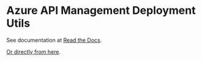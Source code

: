 # Azure API Management Deployment Utils

See documentation at [Read the Docs](http://azure-api-management-deployment-utils.readthedocs.io/en/latest/).

[Or directly from here](doc/readme.md).
